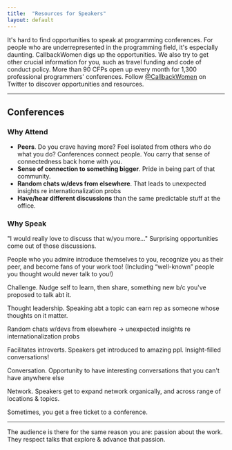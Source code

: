 ```yaml
---
title:  "Resources for Speakers"
layout: default
---
```


It's hard to find opportunities to speak at programming conferences. For people who are underrepresented in the programming field, it's especially daunting.  CallbackWomen digs up the opportunities. We also try to get other crucial information for you, such as travel funding and code of conduct policy. More than 90 CFPs open up every month for 1,300 professional programmers' conferences. Follow <a href="http://twitter.com/callbackwomen">@CallbackWomen</a> on Twitter to discover opportunities and resources.

---

## Conferences

### Why Attend

+ **Peers**. Do you crave having more? Feel isolated from others who do what you do? Conferences connect people. You carry that sense of connectedness back home with you.
+ **Sense of connection to something bigger**. Pride in being part of that community.
+ **Random chats w/devs from elsewhere**. That leads to unexpected insights re internationalization probs
+ **Have/hear different discussions** than the same predictable stuff at the office.

### Why Speak

"I would really love to discuss that w/you more..." Surprising opportunities come out of those discussions.

People who you admire introduce themselves to you, recognize you as their peer, and become fans of your work too!  (Including “well-known” people you thought would never talk to you!) 

Challenge. Nudge self to learn, then share, something new b/c you've proposed to talk abt it.

Thought leadership. Speaking abt a topic can earn rep as someone whose thoughts on it matter.

Random chats w/devs from elsewhere -> unexpected insights re internationalization probs

Facilitates introverts. Speakers get introduced to amazing ppl. Insight-filled conversations!

Conversation. Opportunity to have interesting conversations that you can't have anywhere else

Network. Speakers get to expand network organically, and across range of locations & topics.

Sometimes, you get a free ticket to a conference. 

---

The audience is there for the same reason you are: passion about the work. They respect talks that explore & advance that passion.
